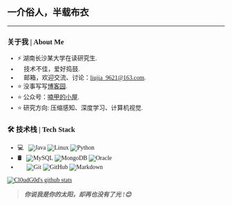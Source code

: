 <font face = "宋体">

## 一介俗人，半载布衣👋

---


### 关于我 | About Me

- ⚡ 湖南长沙某大学在读研究生. 
- 🌱 技术不佳，爱好捣鼓.
- 💬 邮箱，欢迎交流、讨论：[liujia_9621@163.com](mailto:liujia_9621@163.com).
- ⭐ 没事写写[博客园](https://www.cnblogs.com/ZeroOnez/).
- ⭐ 公众号：[喃甲的小屋](https://mp.weixin.qq.com/mp/profile_ext?action=home&__biz=MzkyODE3MDgyNg==&scene=124&uin=&key=&devicetype=Windows+10+x64&version=63020170&lang=zh_CN&a8scene=7&fontgear=2).
- ⭐ 研究方向: 压缩感知、深度学习、计算机视觉.

### 🛠 技术栈 | Tech Stack

- 💻 &#160; ![Java](https://img.shields.io/badge/-Java-333333?style=flat&logo=Java&logoColor=007396)
![Linux](https://img.shields.io/badge/-Linux-333333?style=flat&logo=Linux&logoColor=FCC624)
![Python](https://img.shields.io/badge/-Python3-333333?style=flat&logo=Python&logoColor=007396)
- 🛢 &#160; ![MySQL](https://img.shields.io/badge/-MySQL-333333?style=flat&logo=mysql)
![MongoDB](https://img.shields.io/badge/-MongoDB-333333?style=flat&logo=mongodb)
![Oracle](https://img.shields.io/badge/-Oracle-333333?style=flat&logo=Oracle)
- 🔧 &#160; ![Git](https://img.shields.io/badge/-Git-333333?style=flat&logo=git)
![GitHub](https://img.shields.io/badge/-GitHub-333333?style=flat&logo=github)
![Markdown](https://img.shields.io/badge/-Markdown-333333?style=flat&logo=markdown)




[![Cl0udG0d's github stats](https://github-readme-stats.vercel.app/api?username=ZeroOneTaT&show_icons=true&theme=dark)](https://github.com/anuraghazra/github-readme-stats)
> ***你说我是你的太阳，却再也没有了光 !😊***


</font>
